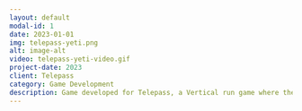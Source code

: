 ```yaml
---
layout: default
modal-id: 1
date: 2023-01-01
img: telepass-yeti.png
alt: image-alt
video: telepass-yeti-video.gif
project-date: 2023
client: Telepass
category: Game Development
description: Game developed for Telepass, a Vertical run game where the player must avoid obstacles and collect powerups and points. The game was played by over 280.351 people and has more than 468.571 game sessions.I was responsible of coding the entire game (Gameplay, UI, Backend Integration, Animations)
---
```

